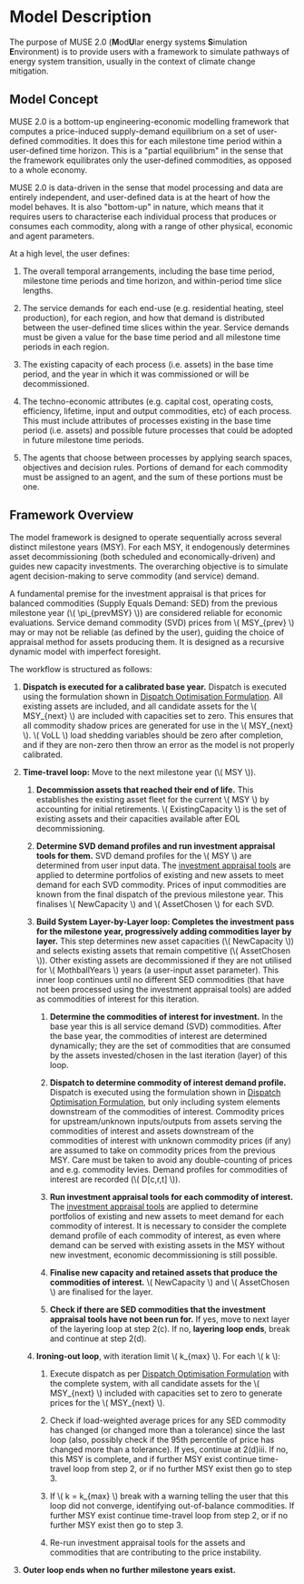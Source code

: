 <!-- markdownlint-disable MD033 -->
<!-- allow inline html -->
<!-- markdownlint-disable MD028 -->
<!-- allow adjacent block elements -->

# Model Description

The purpose of MUSE 2.0 (**M**od**U**lar energy systems **S**imulation **E**nvironment) is to
provide users with a framework to simulate pathways of energy system transition, usually in the
context of climate change mitigation.

## Model Concept

MUSE 2.0 is a bottom-up engineering-economic modelling framework that computes a price-induced
supply-demand equilibrium on a set of user-defined commodities.
It does this for each milestone time period within a user-defined time horizon.
This is a "partial equilibrium" in the sense that the framework equilibrates only the user-defined
commodities, as opposed to a whole economy.

MUSE 2.0 is data-driven in the sense that model processing and data are entirely independent, and
user-defined data is at the heart of how the model behaves. It is also "bottom-up" in nature, which
means that it requires users to characterise each individual process that produces or consumes each
commodity, along with a range of other physical, economic and agent parameters.

At a high level, the user defines:

1) The overall temporal arrangements, including the base time period, milestone time periods and
   time horizon, and within-period time slice lengths.

2) The service demands for each end-use (e.g. residential heating, steel production), for each
   region, and how that demand is distributed between the user-defined time slices within the year.
   Service demands must be given a value for the base time period and all milestone time periods in
   each region.

3) The existing capacity of each process (i.e. assets) in the base time period, and the year in
   which it was commissioned or will be decommissioned.

4) The techno-economic attributes (e.g. capital cost, operating costs, efficiency, lifetime, input
   and output commodities, etc) of each process. This must include attributes of processes existing
   in the base time period (i.e. assets) and possible future processes that could be adopted in
   future milestone time periods.

5) The agents that choose between processes by applying search spaces, objectives and decision
   rules. Portions of demand for each commodity must be assigned to an agent, and the sum of these
   portions must be one.

## Framework Overview

The model framework is designed to operate sequentially across several distinct milestone years
(MSY). For each MSY, it endogenously determines asset decommissioning (both scheduled and
economically-driven) and guides new capacity investments. The overarching objective is to simulate
agent decision-making to serve commodity (and service) demand.

A fundamental premise for the investment appraisal is that prices for balanced commodities (Supply
Equals Demand: SED) from the previous milestone year (\\( \pi_{prevMSY} \\)) are considered reliable
for economic evaluations. Service demand commodity (SVD) prices from \\( MSY_{prev} \\) may or may
not be reliable (as defined by the user), guiding the choice of appraisal method for assets
producing them. It is designed as a recursive dynamic model with imperfect foresight.

The workflow is structured as follows:

1. **Dispatch is executed for a calibrated base year.** Dispatch is executed using the formulation
   shown in [Dispatch Optimisation Formulation]. All existing assets are included, and all candidate
   assets for the \\( MSY_{next} \\) are included with capacities set to zero. This ensures that all
   commodity shadow prices are generated for use in the \\(
   MSY_{next} \\). \\( VoLL \\) load shedding variables should be zero after completion, and if they
   are non-zero then throw an error as the model is not properly calibrated.

2. **Time-travel loop:** Move to the next milestone year (\\( MSY \\)).

   1. **Decommission assets that reached their end of life.** This establishes the existing asset
      fleet for the current \\( MSY \\) by accounting for initial retirements. \\( ExistingCapacity
      \\) is the set of existing assets and their capacities available after EOL decommissioning.

   2. **Determine SVD demand profiles and run investment appraisal tools for them.** SVD demand
      profiles for the \\( MSY \\) are determined from user input data. The [investment appraisal
      tools] are applied to determine portfolios of existing and new assets to meet demand for each
      SVD commodity. Prices of input commodities are known from the final dispatch of the previous
      milestone year. This finalises \\( NewCapacity \\) and \\( AssetChosen \\) for each SVD.

   3. **Build System Layer-by-Layer loop: Completes the investment pass for the milestone year,
      progressively adding commodities layer by layer.** This step determines new asset capacities
      (\\( NewCapacity \\)) and selects existing assets that remain competitive (\\( AssetChosen
      \\)). Other existing assets are decommissioned if they are not utilised for \\( MothballYears
      \\) years (a user-input asset parameter). This inner loop continues until no different SED
      commodities (that have not been processed using the investment appraisal tools) are added as
      commodities of interest for this iteration.

      1. **Determine the commodities of interest for investment.** In the base year this is all
         service demand (SVD) commodities. After the base year, the commodities of interest are
         determined dynamically; they are the set of commodities that are consumed by the assets
         invested/chosen in the last iteration (layer) of this loop.

      2. **Dispatch to determine commodity of interest demand profile.** Dispatch is executed using
         the formulation shown in [Dispatch Optimisation Formulation], but only including system
         elements downstream of the commodities of interest. Commodity prices for upstream/unknown
         inputs/outputs from assets serving the commodities of interest and assets downstream of the
         commodities of interest with unknown commodity prices (if any) are assumed to take on
         commodity prices from the previous MSY. Care must be taken to avoid any double-counting of
         prices and e.g. commodity levies. Demand profiles for commodities of interest are recorded
         (\\( D[c,r,t] \\)).

      3. **Run investment appraisal tools for each commodity of interest.** The [investment
         appraisal tools] are applied to determine portfolios of existing and new assets to meet
         demand for each commodity of interest. It is necessary to consider the complete demand
         profile of each commodity of interest, as even where demand can be served with existing
         assets in the MSY without new investment, economic decommissioning is still possible.

      4. **Finalise new capacity and retained assets that produce the commodities of interest.** \\(
         NewCapacity \\) and \\( AssetChosen \\) are finalised for the layer.

      5. **Check if there are SED commodities that the investment appraisal tools have not been run
         for.** If yes, move to next layer of the layering loop at step 2(c). If no, **layering loop
         ends**, break and continue at step 2(d).

   4. **Ironing-out loop**, with iteration limit \\( k_{max} \\). For each \\( k \\):

      1. Execute dispatch as per [Dispatch Optimisation Formulation] with the complete system, with
         all candidate assets for the \\( MSY_{next} \\) included with capacities set to zero to
         generate prices for the \\( MSY_{next} \\).

      2. Check if load-weighted average prices for any SED commodity has changed (or changed more
         than a tolerance) since the last loop (also, possibly check if the 95th percentile of price
         has changed more than a tolerance). If yes, continue at 2(d)iii. If no, this MSY is
         complete, and if further MSY exist continue time-travel loop from step 2, or if no further
         MSY exist then go to step 3.

      3. If \\( k = k_{max} \\) break with a warning telling the user that this loop did not
         converge, identifying out-of-balance commodities. If further MSY exist continue time-travel
         loop from step 2, or if no further MSY exist then go to step 3.

      4. Re-run investment appraisal tools for the assets and commodities that are contributing to
         the price instability.

3. **Outer loop ends when no further milestone years exist.**

[investment appraisal tools]: ./investment.md#tools
[Dispatch Optimisation Formulation]: ./dispatch_optimisation.md
